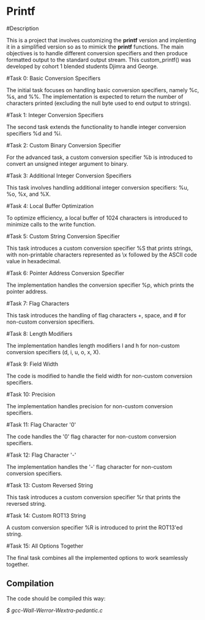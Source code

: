 # Printf 

#Description

 This is a project that involves customizing the **printf** version  and implenting it in a simplified version so as to mimick the **printf** functions. The main objectives is to handle different conversion specifiers and then produce formatted output to the standard output stream. This custom_printf() was developed by cohort 1 blended students Djimra and George.

#Task 0: Basic Conversion Specifiers

The initial task focuses on handling basic conversion specifiers, namely %c, %s, and %%. The implementation is expected to return the number of characters printed (excluding the null byte used to end output to strings).

#Task 1: Integer Conversion Specifiers

The second task extends the functionality to handle integer conversion specifiers %d and %i.

#Task 2: Custom Binary Conversion Specifier

For the advanced task, a custom conversion specifier %b is introduced to convert an unsigned integer argument to binary.

#Task 3: Additional Integer Conversion Specifiers

This task involves handling additional integer conversion specifiers: %u, %o, %x, and %X.

#Task 4: Local Buffer Optimization

To optimize efficiency, a local buffer of 1024 characters is introduced to minimize calls to the write function.

#Task 5: Custom String Conversion Specifier

This task introduces a custom conversion specifier %S that prints strings, with non-printable characters represented as \x followed by the ASCII code value in hexadecimal.

#Task 6: Pointer Address Conversion Specifier

The implementation handles the conversion specifier %p, which prints the pointer address.

#Task 7: Flag Characters

This task introduces the handling of flag characters +, space, and # for non-custom conversion specifiers.

#Task 8: Length Modifiers

The implementation handles length modifiers l and h for non-custom conversion specifiers (d, i, u, o, x, X).

#Task 9: Field Width

The code is modified to handle the field width for non-custom conversion specifiers.

#Task 10: Precision

The implementation handles precision for non-custom conversion specifiers.

#Task 11: Flag Character '0'

The code handles the '0' flag character for non-custom conversion specifiers.

#Task 12: Flag Character '-'

The implementation handles the '-' flag character for non-custom conversion specifiers.

#Task 13: Custom Reversed String

This task introduces a custom conversion specifier %r that prints the reversed string.

#Task 14: Custom ROT13 String

A custom conversion specifier %R is introduced to print the ROT13'ed string.

#Task 15: All Options Together

The final task combines all the implemented options to work seamlessly together.

## Compilation
The code should be compiled this way:

*$ gcc-Wall-Werror-Wextra-pedantic.c*
